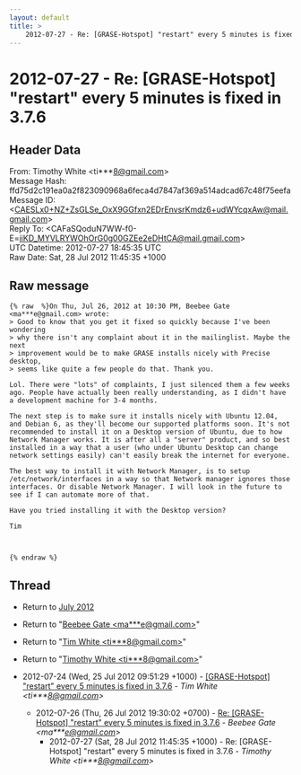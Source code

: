 ```yaml
---
layout: default
title: >
    2012-07-27 - Re: [GRASE-Hotspot] "restart" every 5 minutes is fixed in 3.7.6
---
```


# 2012-07-27 - Re: [GRASE-Hotspot] "restart" every 5 minutes is fixed in 3.7.6

## Header Data

From: Timothy White \<ti***8@gmail.com\><br>
Message Hash: ffd75d2c191ea0a2f823090968a6feca4d7847af369a514adcad67c48f75eefa<br>
Message ID: \<CAESLx0+NZ+ZsGLSe_OxX9GGfxn2EDrEnvsrKmdz6+udWYcqxAw@mail.gmail.com\><br>
Reply To: \<CAFaSQoduN7WW-f0-E=iiKD_MYVLRYWOhOrG0g00GZEe2eDHtCA@mail.gmail.com\><br>
UTC Datetime: 2012-07-27 18:45:35 UTC<br>
Raw Date: Sat, 28 Jul 2012 11:45:35 +1000<br>

## Raw message

```
{% raw  %}On Thu, Jul 26, 2012 at 10:30 PM, Beebee Gate <ma***e@gmail.com> wrote:
> Good to know that you get it fixed so quickly because I've been wondering
> why there isn't any complaint about it in the mailinglist. Maybe the next
> improvement would be to make GRASE installs nicely with Precise desktop,
> seems like quite a few people do that. Thank you.

Lol. There were "lots" of complaints, I just silenced them a few weeks
ago. People have actually been really understanding, as I didn't have
a development machine for 3-4 months.

The next step is to make sure it installs nicely with Ubuntu 12.04,
and Debian 6, as they'll become our supported platforms soon. It's not
recommended to install it on a Desktop version of Ubuntu, due to how
Network Manager works. It is after all a "server" product, and so best
installed in a way that a user (who under Ubuntu Desktop can change
network settings easily) can't easily break the internet for everyone.

The best way to install it with Network Manager, is to setup
/etc/network/interfaces in a way so that Network manager ignores those
interfaces. Or disable Network Manager. I will look in the future to
see if I can automate more of that.

Have you tried installing it with the Desktop version?

Tim



{% endraw %}
```

## Thread

+ Return to [July 2012](/archive/2012/07)

+ Return to "[Beebee Gate <ma***e<span>@</span>gmail.com>](/authors/ma___e_at_gmail_com)"
+ Return to "[Tim White <ti***8<span>@</span>gmail.com>](/authors/ti___8_at_gmail_com)"
+ Return to "[Timothy White <ti***8<span>@</span>gmail.com>](/authors/ti___8_at_gmail_com)"

+ 2012-07-24 (Wed, 25 Jul 2012 09:51:29 +1000) - [[GRASE-Hotspot] "restart" every 5 minutes is fixed in 3.7.6](/archive/2012/07/84259bd86a8a939c89781fc3ac4e42f2a3df9dfe55868bd753cc8b3b3f111e5c) - _Tim White \<ti***8@gmail.com\>_
  + 2012-07-26 (Thu, 26 Jul 2012 19:30:02 +0700) - [Re: [GRASE-Hotspot] "restart" every 5 minutes is fixed in 3.7.6](/archive/2012/07/e5d270e084b96eee333ca5f384806200caf0387cf3bd4a20da74ea0ec6156297) - _Beebee Gate \<ma***e@gmail.com\>_
    + 2012-07-27 (Sat, 28 Jul 2012 11:45:35 +1000) - Re: [GRASE-Hotspot] "restart" every 5 minutes is fixed in 3.7.6 - _Timothy White \<ti***8@gmail.com\>_

